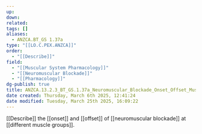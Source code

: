 ```yaml
---
up: 
down: 
related: 
tags: []
aliases:
  - ANZCA.BT_GS 1.37a
type: "[[LO.C.PEX.ANZCA]]"
order:
  - "[[Describe]]"
field:
  - "[[Muscular System Pharmacology]]"
  - "[[Neuromuscular Blockade]]"
  - "[[Pharmacology]]"
dg-publish: true
title: ANZCA.13.2.3_BT_GS.1.37a_Neuromuscular_Blockade_Onset_Offset_Muscle_Groups
date created: Thursday, March 6th 2025, 12:41:24
date modified: Tuesday, March 25th 2025, 16:09:22
---
```


[[Describe]] the [[onset]] and [[offset]] of [[neuromuscular blockade]] at [[different muscle groups]].
